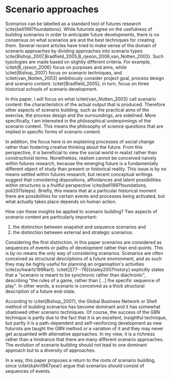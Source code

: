# Scenario approaches

Scenarios can be labelled as a standard tool of futures research \cite{bell1997foundations}. While futurists agree on the usefulness of building scenarios in order to anticipate future developments, there is no consensus on what scenarios are and the best techniques for creating them.  Several recent articles have tried to make sense of the domain of scenario approaches by dividing approaches into scenario types \cite{Bishop_2007,Bradfield_2005,B_rjeson_2006,van_Notten_2003}. Such typologies are made based on slightly different criteria. For example, \citet{B_rjeson_2006} focus on purposes and aims, while \citet{Bishop_2007} focus on scenario techniques, and \citet{van_Notten_2003} ambitiously consider project goal, process design and scenario content. \citet{Bradfield_2005}, in turn, focus on three historical schools of scenario development.

In this paper, I will focus on what \citet{van_Notten_2003} call scenario content: the characteristics of the actual output that is produced. Therefore other aspects of scenario building, such as the practical aims of the exercise, the process design and the surroundings, are sidelined. More specifically, I am interested in the philosophical underpinnings of the scenario content. This means the philosophy of science questions that are implied in specific forms of scenario content.

In addition, the focus here is on explaining processes of social change rather than fostering creative thinking about the future. From this perspective, it is beneficial to view the social world in realist rather than constructivist terms. Nonetheless, realism cannot be conceived naively within futures research, because the emerging future is a fundamentally different object of study than present or historical reality. This issue is by no means settled within futures research, but recent conceptual writings suggest that considering dispositions, affordances and latent possibilities within structures is a fruitful perspective \cite{bell1997foundations, poli2011steps}. Briefly, this means that at a particular historical moment there are possibilities for certain events and processes being activated, but what actually takes place depends on human action.

How can these insights be applied to scenario building? Two aspects of scenario content are particularly important:

1. the distinction between snapshot and sequence scenarios and
2. the distinction between external and strategic scenarios.

Considering the first distinction, in this paper scenarios are considered as sequences of events or paths of development rather than end-points. This is by no means the only way of considering scenarios. Scenarios are often conceived as structural descriptions of a future environment, and as such they may be highly useful for planning an organisation's activities \cite{schwartz1996art}. \citet[][77--78]{staley2007history} explicitly states that a "scenario is meant to be synchronic rather than diachronic", describing "the rules of a game, rather than [...] the specific sequence of play". In other words, a scenario is conceived as a thick structural description of a future end-state.

According to \citet{Bishop_2007}, the Global Business Network or Shell method of building scenarios has become dominant and it has somewhat shadowed other scenario techniques. Of course, the success of the GBN technique is partly due to the fact that it is an excellent, insightful technique, but partly it is a path-dependent and self-reinforcing development as new futurists are taught the GBN method or a variation of it and they may never get acquainted with alternative approaches. In my view, it is a richness rather than a hindrance that there are many different scenario approaches. The evolution of scenario building should not lead to one dominant approach but to a diversity of approaches.

In a way, this paper proposes a return to the roots of scenario building, since \citet{kahn1967year} argue that scenarios should consist of sequences of events.